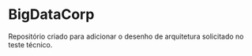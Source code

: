 # BigDataCorp
Repositório criado para adicionar o desenho de arquitetura solicitado no teste técnico.
